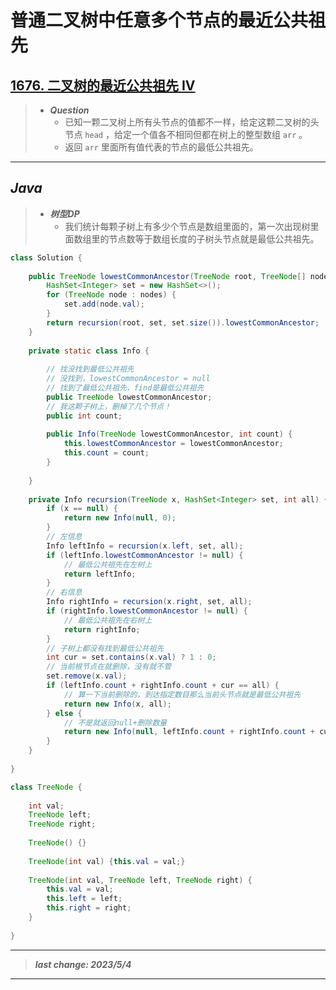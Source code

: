# 普通二叉树中任意多个节点的最近公共祖先

## [1676. 二叉树的最近公共祖先 IV](https://leetcode.cn/problems/lowest-common-ancestor-of-a-binary-tree-iv/)

> - ***Question***
>   - 已知一颗二叉树上所有头节点的值都不一样，给定这颗二叉树的头节点 `head` ，给定一个值各不相同但都在树上的整型数组 `arr` 。
>   - 返回 `arr` 里面所有值代表的节点的最低公共祖先。

---

## *Java*

> - ***树型DP***
>   - 我们统计每颗子树上有多少个节点是数组里面的，第一次出现树里面数组里的节点数等于数组长度的子树头节点就是最低公共祖先。

```java
class Solution {
    
    public TreeNode lowestCommonAncestor(TreeNode root, TreeNode[] nodes) {
        HashSet<Integer> set = new HashSet<>();
        for (TreeNode node : nodes) {
            set.add(node.val);
        }
        return recursion(root, set, set.size()).lowestCommonAncestor;
    }
    
    private static class Info {
        
        // 找没找到最低公共祖先
        // 没找到，lowestCommonAncestor = null
        // 找到了最低公共祖先，find是最低公共祖先
        public TreeNode lowestCommonAncestor;
        // 我这颗子树上，删掉了几个节点！
        public int count;
        
        public Info(TreeNode lowestCommonAncestor, int count) {
            this.lowestCommonAncestor = lowestCommonAncestor;
            this.count = count;
        }
        
    }
    
    private Info recursion(TreeNode x, HashSet<Integer> set, int all) {
        if (x == null) {
            return new Info(null, 0);
        }
        // 左信息
        Info leftInfo = recursion(x.left, set, all);
        if (leftInfo.lowestCommonAncestor != null) {
            // 最低公共祖先在左树上
            return leftInfo;
        }
        // 右信息
        Info rightInfo = recursion(x.right, set, all);
        if (rightInfo.lowestCommonAncestor != null) {
            // 最低公共祖先在右树上
            return rightInfo;
        }
        // 子树上都没有找到最低公共祖先
        int cur = set.contains(x.val) ? 1 : 0;
        // 当前根节点在就删除，没有就不管
        set.remove(x.val);
        if (leftInfo.count + rightInfo.count + cur == all) {
            // 算一下当前删除的，到达指定数目那么当前头节点就是最低公共祖先
            return new Info(x, all);
        } else {
            // 不是就返回null+删除数量
            return new Info(null, leftInfo.count + rightInfo.count + cur);
        }
    }
    
}

class TreeNode {
    
    int val;
    TreeNode left;
    TreeNode right;
    
    TreeNode() {}
    
    TreeNode(int val) {this.val = val;}
    
    TreeNode(int val, TreeNode left, TreeNode right) {
        this.val = val;
        this.left = left;
        this.right = right;
    }
    
}
```

---

> ***last change: 2023/5/4***

---
